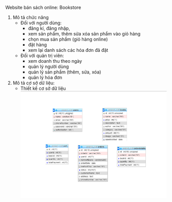 Website bán sách online: Bookstore
1. Mô tả chức năng
    - Đối với người dùng:
        + đăng kí, đăng nhập, 
        + xem sản phẩm, thêm sửa xóa sản phẩm vào giỏ hàng
        + chọn mua sản phẩm (giỏ hàng online)
        + đặt hàng
	    + xem lại danh sách các hóa đơn đã đặt
    - Đối với quản trị viên:
        + xem doanh thu theo ngày
        + quản lý người dùng
        + quản lý sản phẩm (thêm, sửa, xóa)
        + quản lý hóa đơn
2. Mô tả cơ sở dữ liệu:
    - Thiết kế cơ sở dữ liệu
![Bộ thiết kế](https://github.com/ngoclyo/image/blob/master/Screenshot%20(9).png)
